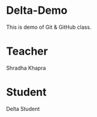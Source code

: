 # Delta-Demo
This is demo of Git &amp; GitHub class.

# Teacher 
Shradha Khapra

# Student 
Delta Student 